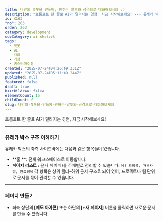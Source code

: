 ```yaml
---
title: 나만의 챗봇을 만들어, 원하는 말투와 성격으로 대화해보세요 :)
description: "프롬프트 한 줄로 AI가 달라지는 경험, 지금 시작해보세요! --- 유레카 박스의 좌측 사이드바에는 다음과 같은 항목들이 있습니다. 홈 : 전체 워크스페이스로 이동합니다. 페이지 리스트 : 문서(페이지)를 주제별로 정리할 수 있습니다."
id: C263
"no": 263
order: 263
category: development
subCategory: ai-chatbot
tags:
  - 챗봇
  - AI
  - 대화
  - 개성
  - 커스터마이징
created: "2025-07-24T04:26:09.331Z"
updated: "2025-07-24T05:11:09.244Z"
published: null
featured: false
draft: true
hasChildren: false
elementCount: 15
childCount: 0
slug: 나만의-챗봇을-만들어-원하는-말투와-성격으로-대화해보세요
---
```


프롬프트 한 줄로 AI가 달라지는 경험, 지금 시작해보세요!



---



### 유레카 박스 구조 이해하기

유레카 박스의 좌측 사이드바에는 다음과 같은 항목들이 있습니다.

  - **홈 **: 전체 워크스페이스로 이동합니다.
  - **페이지 리스트** : 문서(페이지)를 주제별로 정리할 수 있습니다.
`예) 회의록, 개선사항, 완료항목`
각 항목은 상위 폴더-하위 문서 구조로 되어 있어, 프로젝트나 팀 단위로 문서를 묶어 관리할 수 있습니다.



---



### 페이지 만들기

- 좌측 상단의 **[메모 아이콘]** 또는 하단의 **[+새 페이지]** 버튼을 클릭하면 새로운 문서를 만들 수 있습니다.
